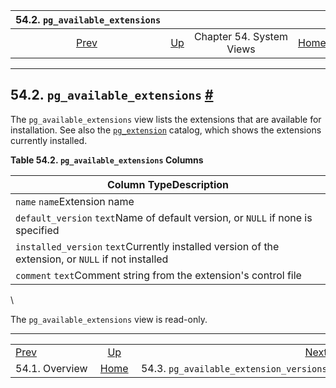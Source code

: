 <!--?xml version="1.0" encoding="UTF-8" standalone="no"?-->

|        54.2. `pg_available_extensions`        |                                             |                          |                                                       |                                                                                            |
| :-------------------------------------------: | :------------------------------------------ | :----------------------: | ----------------------------------------------------: | -----------------------------------------------------------------------------------------: |
| [Prev](views-overview.html "54.1. Overview")  | [Up](views.html "Chapter 54. System Views") | Chapter 54. System Views | [Home](index.html "PostgreSQL 17devel Documentation") |  [Next](view-pg-available-extension-versions.html "54.3. pg_available_extension_versions") |

***

## 54.2. `pg_available_extensions` [#](#VIEW-PG-AVAILABLE-EXTENSIONS)



The `pg_available_extensions` view lists the extensions that are available for installation. See also the [`pg_extension`](catalog-pg-extension.html "53.22. pg_extension") catalog, which shows the extensions currently installed.

**Table 54.2. `pg_available_extensions` Columns**

| Column TypeDescription                                                                             |
| -------------------------------------------------------------------------------------------------- |
| `name` `name`Extension name                                                                        |
| `default_version` `text`Name of default version, or `NULL` if none is specified                    |
| `installed_version` `text`Currently installed version of the extension, or `NULL` if not installed |
| `comment` `text`Comment string from the extension's control file                                   |

\


The `pg_available_extensions` view is read-only.

***

|                                               |                                                       |                                                                                            |
| :-------------------------------------------- | :---------------------------------------------------: | -----------------------------------------------------------------------------------------: |
| [Prev](views-overview.html "54.1. Overview")  |      [Up](views.html "Chapter 54. System Views")      |  [Next](view-pg-available-extension-versions.html "54.3. pg_available_extension_versions") |
| 54.1. Overview                                | [Home](index.html "PostgreSQL 17devel Documentation") |                                                    54.3. `pg_available_extension_versions` |
